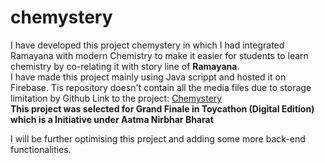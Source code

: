 # chemystery
I have developed this project chemystery in which I had integrated Ramayana with modern Chemistry to make it easier for students to learn chemistry by co-relating it with story line of **Ramayana**.<br />
I have made this project mainly using Java scrippt and hosted it on Firebase. Tis repository doesn't contain all the media files due to storage limitation by Github
Link to the project: [Chemystery](https://mystery-in-chemistry.web.app/) <br />
**This project was selected for Grand Finale in Toycathon (Digital Edition) which is a Initiative under Aatma Nirbhar Bharat**

I will be further optimising this project and adding some more back-end functionalities.
